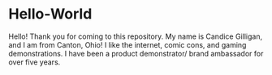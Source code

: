# Hello-World


Hello! Thank you for coming to this repository. My name is Candice Gilligan, and I am from Canton, Ohio! I like the internet, comic cons, and gaming demonstrations. I have been a product demonstrator/ brand ambassador for over five years.
